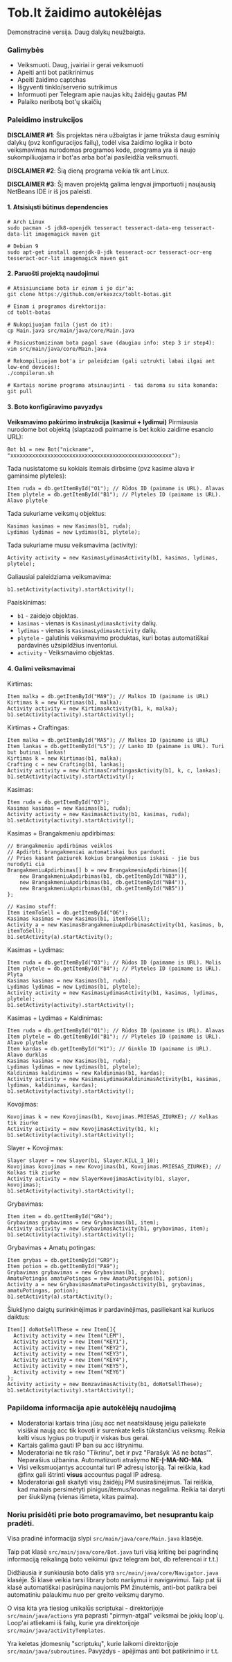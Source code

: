 # Tob.lt žaidimo autokėlėjas

Demonstracinė versija. Daug dalykų neužbaigta.

### Galimybės
  - Veiksmuoti. Daug, įvairiai ir gerai veiksmuoti
  - Apeiti anti bot patikrinimus
  - Apeiti žaidimo captchas
  - Išgyventi tinklo/serverio sutrikimus
  - Informuoti per Telegram apie naujas kitų žaidėjų gautas PM
  - Palaiko neribotą bot'ų skaičių

### Paleidimo instrukcijos

**DISCLAIMER #1**: Šis projektas nėra užbaigtas ir jame trūksta daug esminių dalykų (pvz konfiguracijos failų), todėl visa žaidimo logika ir boto veiksmavimas nurodomas programos kode, programa yra iš naujo sukompiliuojama ir bot'as arba bot'ai pasileidžia veiksmuoti.

**DISCLAIMER #2**: Šią dieną programa veikia tik ant Linux.

**DISCLAIMER #3**: Šį maven projektą galima lengvai įimportuoti į naujausią NetBeans IDE ir iš jos paleisti.

#### 1. Atsisiųsti būtinus dependencies ####
```
# Arch Linux
sudo pacman -S jdk8-openjdk tesseract tesseract-data-eng tesseract-data-lit imagemagick maven git

# Debian 9
sudo apt-get install openjdk-8-jdk tesseract-ocr tesseract-ocr-eng tesseract-ocr-lit imagemagick maven git
```
#### 2. Paruošti projektą naudojimui ####
```
# Atsisiunciame bota ir einam i jo dir'a:
git clone https://github.com/erkexzcx/toblt-botas.git

# Einam i programos direktorija:
cd toblt-botas

# Nukopijuojam faila (just do it):
cp Main.java src/main/java/core/Main.java

# Pasicustomizinam bota pagal save (daugiau info: step 3 ir step4):
vim src/main/java/core/Main.java

# Rekompiliuojam bot'a ir paleidziam (gali uztrukti labai ilgai ant low-end devices):
./compilerun.sh

# Kartais norime programa atsinaujinti - tai daroma su sita komanda:
git pull
```
#### 3. Boto konfigūravimo pavyzdys ####

**Veiksmavimo pakūrimo instrukcija (kasimui + lydimui)**
Pirmiausia nurodome bot objektą (slaptazodi paimame is bet kokio zaidime esancio URL):
```
Bot b1 = new Bot("nickname", "xxxxxxxxxxxxxxxxxxxxxxxxxxxxxxxxxxxxxxxxxxxxxxxxxxxx");
```
Tada nusistatome su kokiais itemais dirbsime (pvz kasime alava ir gaminsime plyteles):
```
Item ruda = db.getItemById("O1"); // Rūdos ID (paimame is URL). Alavas
Item plytele = db.getItemById("B1"); // Plyteles ID (paimame is URL). Alavo plytele
```
Tada sukuriame veiksmų objektus:
```
Kasimas kasimas = new Kasimas(b1, ruda);
Lydimas lydimas = new Lydimas(b1, plytele);
```
Tada sukuriame musu veiksmavima (activity):
```
Activity activity = new KasimasLydimasActivity(b1, kasimas, lydimas, plytele);
```
Galiausiai paleidziama veiksmavima:
```
b1.setActivity(activity).startActivity();
```
Paaiskinimas:
  - `b1` - zaidejo objektas.
  - `kasimas` - vienas is `KasimasLydimasActivity` dalių.
  - `lydimas` - vienas is `KasimasLydimasActivity` dalių.
  - `plytele` - galutinis veiksmavimo produktas, kuri botas automatiškai pardavinės užsipildžius inventoriui.
  - `activity` - Veiksmavimo objektas.

#### 4. Galimi veiksmavimai ####

Kirtimas:
```
Item malka = db.getItemById("MA9"); // Malkos ID (paimame is URL)
Kirtimas k = new Kirtimas(b1, malka);
Activity activity = new KirtimasActivity(b1, k, malka);
b1.setActivity(activity).startActivity();
```
Kirtimas + Craftingas:
```
Item malka = db.getItemById("MA5"); // Malkos ID (paimame is URL)
Item lankas = db.getItemById("L5"); // Lanko ID (paimame is URL). Turi but butinai lankas!
Kirtimas k = new Kirtimas(b1, malka);
Crafting c = new Crafting(b1, lankas);
Activity activity = new KirtimasCraftingasActivity(b1, k, c, lankas);
b1.setActivity(activity).startActivity();
```
Kasimas:
```
Item ruda = db.getItemById("O3");
Kasimas kasimas = new Kasimas(b1, ruda);
Activity activity = new KasimasActivity(b1, kasimas, ruda);
b1.setActivity(activity).startActivity();
```
Kasimas + Brangakmeniu apdirbimas:
```
// Brangakmeniu apdirbimas veiklos
// Apdirbti brangakmeniai automatiskai bus parduoti
// Pries kasant paziurek kokius brangakmenius iskasi - jie bus nurodyti cia
BrangakmeniuApdirbimas[] b = new BrangakmeniuApdirbimas[]{
	new BrangakmeniuApdirbimas(b1, db.getItemById("NB3")),
	new BrangakmeniuApdirbimas(b1, db.getItemById("NB4")),
	new BrangakmeniuApdirbimas(b1, db.getItemById("NB5"))
};

// Kasimo stuff:
Item itemToSell = db.getItemById("O6");
Kasimas kasimas = new Kasimas(b1, itemToSell);
Activity a = new KasimasBrangakmeniuApdirbimasActivity(b1, kasimas, b, itemToSell);
b1.setActivity(a).startActivity();
```
Kasimas + Lydimas:
```
Item ruda = db.getItemById("O3"); // Rūdos ID (paimame is URL). Molis
Item plytele = db.getItemById("B4"); // Plyteles ID (paimame is URL). Plyta
Kasimas kasimas = new Kasimas(b1, ruda);
Lydimas lydimas = new Lydimas(b1, plytele);
Activity activity = new KasimasLydimasActivity(b1, kasimas, lydimas, plytele);
b1.setActivity(activity).startActivity();
```
Kasimas + Lydimas + Kaldinimas:
```
Item ruda = db.getItemById("O1"); // Rūdos ID (paimame is URL). Alavas
Item plytele = db.getItemById("B1"); // Plyteles ID (paimame is URL). Alavo plytele
Item kardas = db.getItemById("K1"); // Ginklo ID (paimame is URL). Alavo durklas
Kasimas kasimas = new Kasimas(b1, ruda);
Lydimas lydimas = new Lydimas(b1, plytele);
Kaldinimas kaldinimas = new Kaldinimas(b1, kardas);
Activity activity = new KasimasLydimasKaldinimasActivity(b1, kasimas, lydimas, kaldinimas, kardas);
b1.setActivity(activity).startActivity();
```
Kovojimas:
```
Kovojimas k = new Kovojimas(b1, Kovojimas.PRIESAS_ZIURKE); // Kolkas tik ziurke
Activity activity = new KovojimasActivity(b1, k);
b1.setActivity(activity).startActivity();
```
Slayer + Kovojimas:
```
Slayer slayer = new Slayer(b1, Slayer.KILL_1_10);
Kovojimas kovojimas = new Kovojimas(b1, Kovojimas.PRIESAS_ZIURKE); // Kolkas tik ziurke
Activity activity = new SlayerKovojimasActivity(b1, slayer, kovojimas);
b1.setActivity(activity).startActivity();
```
Grybavimas:
```
Item item = db.getItemById("GR4");
Grybavimas grybavimas = new Grybavimas(b1, item);
Activity activity = new GrybavimasActivity(b1, grybavimas, item);
b1.setActivity(activity).startActivity();
```
Grybavimas + Amatų potingas:
```
Item grybas = db.getItemById("GR9");
Item potion = db.getItemById("PA9");
Grybavimas grybavimas = new Grybavimas(b1, grybas);
AmatuPotingas amatuPotingas = new AmatuPotingas(b1, potion);
Activity a = new GrybavimasAmatuPotingasActivity(b1, grybavimas, amatuPotingas, potion);
b1.setActivity(a).startActivity();
```
Šiukšlyno daigtų surinkinėjimas ir pardavinėjimas, pasiliekant kai kuriuos daiktus:
```
Item[] doNotSellThese = new Item[]{
  Activity activity = new Item("LEM"),
  Activity activity = new Item("KEY1"),
  Activity activity = new Item("KEY2"),
  Activity activity = new Item("KEY3"),
  Activity activity = new Item("KEY4"),
  Activity activity = new Item("KEY5"),
  Activity activity = new Item("KEY6")
};
Activity activity = new BomzavimasActivity(b1, doNotSellThese);
b1.setActivity(activity).startActivity();
```

### Papildoma informacija apie autokėlėjų naudojimą
  - Moderatoriai kartais trina jūsų acc net neatsiklausę jeigu paliekate visiškai naują acc tik kovoti ir surenkate kelis tūkstančius veiksmų. Reikia kelti visus lygius po truputį ir viskas bus gerai.
  - Kartais galima gauti IP ban su acc ištrynimu.
  - Moderatoriai ne tik rašo "Tikrinu", bet ir pvz "Parašyk 'Aš ne botas'". Neparašius užbanina. Automatizuoti atrašymo **NE-Į-MA-NO-MA**.
  - Visi veiksmuojantys accountai turi IP adresų istoriją. Tai reiškia, kad @finx gali ištrinti **visus** accountus pagal IP adresą.
  - Moderatoriai gali skaityti visų žaidėjų PM susirašinėjimus. Tai reiškia, kad mainais persimėtyti pinigus/itemus/kronas negalima. Reikia tai daryti per šiukšlyną (vienas išmeta, kitas paima).
  

### Noriu prisidėti prie boto programavimo, bet nesuprantu kaip pradėti.
Visa pradinė informacija slypi `src/main/java/core/Main.java` klasėje.

Taip pat klasė `src/main/java/core/Bot.java` turi visą kritinę bei pagrindinę informaciją reikalingą boto veikimui (pvz telegram bot, db referencai ir t.t.)

Didžiausia ir sunkiausia boto dalis yra `src/main/java/core/Navigator.java` klasėje. Ši klasė veikia tarsi library boto naršymui ir navigavimui. Taip pat ši klasė automatiškai pasirūpina naujomis PM žinutėmis, anti-bot patikra bei automatiniu palaukimu nuo per greito veiksmų darymo.

O visa kita yra tiesiog unikalūs scriptukai - direktorijoje `src/main/java/actions` yra paprasti "pirmyn-atgal" veiksmai be jokių loop'ų. Loop'ai atliekami iš failų, kurie yra direktorijoje `src/main/java/activityTemplates`.

Yra keletas įdomesnių "scriptukų", kurie laikomi direktorijoje `src/main/java/subroutines`. Pavyzdys - apėjimas anti bot patikrinimo ir t.t.
